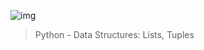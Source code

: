 ![img](https://assets.imaginablefutures.com/media/images/ALX_Logo.max-200x150.png)

> Python - Data Structures: Lists, Tuples

